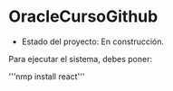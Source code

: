 # OracleCursoGithub

- Estado del proyecto: En construcción.

Para ejecutar el sistema, debes poner:

'''nmp install react'''
